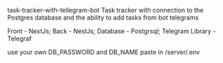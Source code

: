 task-tracker-with-tellegram-bot Task tracker with connection to the Postgres database and the ability to add tasks from bot telegrams

Front - NextJs; Back - NestJs; Database - Postgrsql; Telegram Library - Telegraf


use your own
    DB_PASSWORD and DB_NAME
paste in /server/.env
